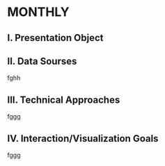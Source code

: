 # MONTHLY 

## I. Presentation Object



## II. Data Sourses 

fghh

## III. Technical Approaches

fggg

## IV. Interaction/Visualization Goals

fggg





